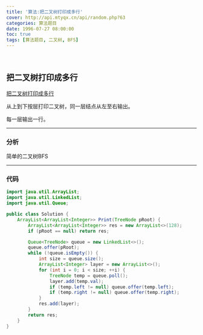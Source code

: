 ```yaml
---
title: '算法:把二叉树打印成多行'
cover: http://api.mtyqx.cn/api/random.php?63
categories: 算法题目
date: 1996-07-27 08:00:00
toc: true
tags: [算法题目, 二叉树, BFS]
---
```


<br/>

<!--more-->

## 把二叉树打印成多行

[把二叉树打印成多行](https://www.nowcoder.com/practice/445c44d982d04483b04a54f298796288?tpId=13&tqId=11213&tPage=3&rp=1&ru=%2Fta%2Fcoding-interviews&qru=%2Fta%2Fcoding-interviews%2Fquestion-ranking)

从上到下按层打印二叉树，同一层结点从左至右输出。

每一层输出一行。

****

### 分析

简单的二叉树BFS

****

### 代码

```java
import java.util.ArrayList;
import java.util.LinkedList;
import java.util.Queue;

public class Solution {
    ArrayList<ArrayList<Integer>> Print(TreeNode pRoot) {
        ArrayList<ArrayList<Integer>> res = new ArrayList<>(128);
        if (pRoot == null) return res;

        Queue<TreeNode> queue = new LinkedList<>();
        queue.offer(pRoot);
        while (!queue.isEmpty()) {
            int size = queue.size();
            ArrayList<Integer> layer = new ArrayList<>();
            for (int i = 0; i < size; ++i) {
                TreeNode temp = queue.poll();
                layer.add(temp.val);
                if (temp.left != null) queue.offer(temp.left);
                if (temp.right != null) queue.offer(temp.right);
            }
            res.add(layer);
        }
        return res;
    }
}
```

